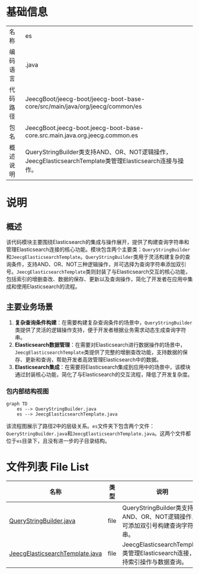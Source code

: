 # 基础信息

|      |      |
|------|------|
| 名称 | es |
| 编码语言 | .java |
| 代码路径 | JeecgBoot/jeecg-boot/jeecg-boot-base-core/src/main/java/org/jeecg/common/es |
| 包名 | JeecgBoot.jeecg-boot.jeecg-boot-base-core.src.main.java.org.jeecg.common.es |
| 概述说明 | QueryStringBuilder类支持AND、OR、NOT逻辑操作，JeecgElasticsearchTemplate类管理Elasticsearch连接与操作。 |

# 说明

## 概述
该代码模块主要围绕Elasticsearch的集成与操作展开，提供了构建查询字符串和管理Elasticsearch连接的核心功能。模块包含两个主要类：`QueryStringBuilder`和`JeecgElasticsearchTemplate`。`QueryStringBuilder`类用于灵活构建复杂的查询条件，支持AND、OR、NOT三种逻辑操作，并可选择为查询字符串添加双引号。`JeecgElasticsearchTemplate`类则封装了与Elasticsearch交互的核心功能，包括索引的增删查改、数据的保存、更新以及查询操作，简化了开发者在应用中集成和使用Elasticsearch的流程。

## 主要业务场景
1. **复杂查询条件构建**：在需要构建复杂查询条件的场景中，`QueryStringBuilder`类提供了灵活的逻辑操作支持，便于开发者根据业务需求动态生成查询字符串。
2. **Elasticsearch数据管理**：在需要对Elasticsearch进行数据操作的场景中，`JeecgElasticsearchTemplate`类提供了完整的增删查改功能，支持数据的保存、更新和查询，帮助开发者高效管理Elasticsearch中的数据。
3. **Elasticsearch集成**：在需要将Elasticsearch集成到应用中的场景中，该模块通过封装核心功能，简化了与Elasticsearch的交互流程，降低了开发复杂度。


### 包内部结构视图

```mermaid
graph TD
    es --> QueryStringBuilder.java
    es --> JeecgElasticsearchTemplate.java
```

该流程图展示了路径2中的层级关系。`es`文件夹下包含两个文件：`QueryStringBuilder.java`和`JeecgElasticsearchTemplate.java`。这两个文件都位于`es`目录下，且没有进一步的子目录结构。

# 文件列表 File List

| 名称   | 类型  | 说明 |
|-------|------|-------------|
| [QueryStringBuilder.java](QueryStringBuilder.md) | file | QueryStringBuilder类支持AND、OR、NOT逻辑操作，可添加双引号构建查询字符串。 |
| [JeecgElasticsearchTemplate.java](JeecgElasticsearchTemplate.md) | file | JeecgElasticsearchTemplate类管理Elasticsearch连接，支持索引操作与数据查询。 |


